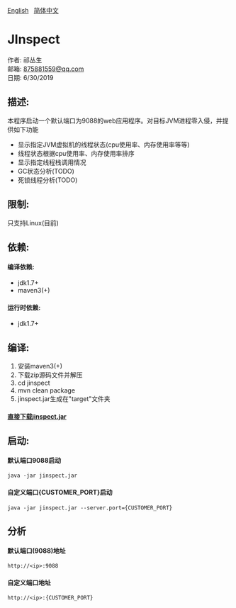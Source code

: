 [English](https://github.com/qicongsheng/jinspect/blob/master/README.md) &nbsp; 
[简体中文](https://github.com/qicongsheng/jinspect/blob/master/README_CN.md)
# JInspect

作者: 祁丛生 <br>
邮箱: 875881559@qq.com <br>
日期: 6/30/2019

## 描述: 
本程序启动一个默认端口为9088的web应用程序。对目标JVM进程零入侵，并提供如下功能
* 显示指定JVM虚拟机的线程状态(cpu使用率、内存使用率等等)
* 线程状态根据cpu使用率、内存使用率排序
* 显示指定线程栈调用情况
* GC状态分析(TODO)
* 死锁线程分析(TODO)

## 限制:
只支持Linux(目前)

## 依赖:
#### 编译依赖:
* jdk1.7+
* maven3(+)<br>
#### 运行时依赖:
* jdk1.7+

## 编译:
1. 安装maven3(+)
2. 下载zip源码文件并解压
3. cd jinspect
4. mvn clean package
5. jinspect.jar生成在"target"文件夹
#### [直接下载jinspect.jar](https://raw.githubusercontent.com/qicongsheng/warehouse/master/jinspect/jinspect.jar)


## 启动:
#### 默认端口9088启动
```
java -jar jinspect.jar 
```
#### 自定义端口{CUSTOMER_PORT}启动
```
java -jar jinspect.jar --server.port={CUSTOMER_PORT}
```

## 分析
#### 默认端口(9088)地址
```
http://<ip>:9088
```
#### 自定义端口地址
```
http://<ip>:{CUSTOMER_PORT}
```

